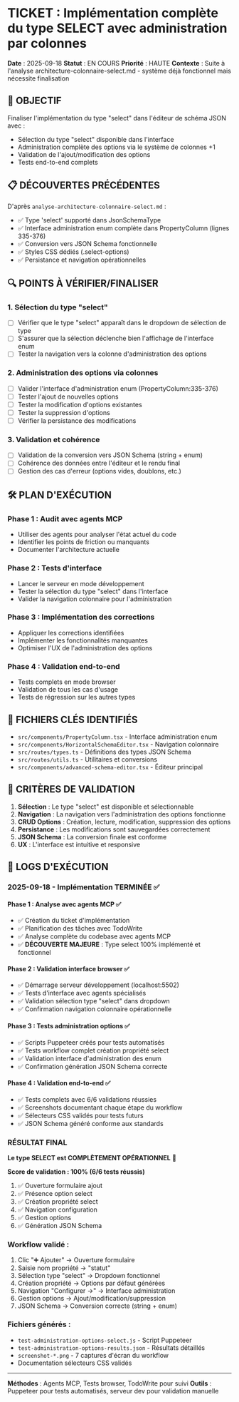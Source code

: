 # TICKET : Implémentation complète du type SELECT avec administration par colonnes

**Date** : 2025-09-18
**Statut** : EN COURS
**Priorité** : HAUTE
**Contexte** : Suite à l'analyse architecture-colonnaire-select.md - système déjà fonctionnel mais nécessite finalisation

## 🎯 OBJECTIF
Finaliser l'implémentation du type "select" dans l'éditeur de schéma JSON avec :
- Sélection du type "select" disponible dans l'interface
- Administration complète des options via le système de colonnes +1
- Validation de l'ajout/modification des options
- Tests end-to-end complets

## 📋 DÉCOUVERTES PRÉCÉDENTES
D'après `analyse-architecture-colonnaire-select.md` :
- ✅ Type 'select' supporté dans JsonSchemaType
- ✅ Interface administration enum complète dans PropertyColumn (lignes 335-376)
- ✅ Conversion vers JSON Schema fonctionnelle
- ✅ Styles CSS dédiés (.select-options)
- ✅ Persistance et navigation opérationnelles

## 🔍 POINTS À VÉRIFIER/FINALISER

### 1. Sélection du type "select"
- [ ] Vérifier que le type "select" apparaît dans le dropdown de sélection de type
- [ ] S'assurer que la sélection déclenche bien l'affichage de l'interface enum
- [ ] Tester la navigation vers la colonne d'administration des options

### 2. Administration des options via colonnes
- [ ] Valider l'interface d'administration enum (PropertyColumn:335-376)
- [ ] Tester l'ajout de nouvelles options
- [ ] Tester la modification d'options existantes
- [ ] Tester la suppression d'options
- [ ] Vérifier la persistance des modifications

### 3. Validation et cohérence
- [ ] Validation de la conversion vers JSON Schema (string + enum)
- [ ] Cohérence des données entre l'éditeur et le rendu final
- [ ] Gestion des cas d'erreur (options vides, doublons, etc.)

## 🛠️ PLAN D'EXÉCUTION

### Phase 1 : Audit avec agents MCP
- Utiliser des agents pour analyser l'état actuel du code
- Identifier les points de friction ou manquants
- Documenter l'architecture actuelle

### Phase 2 : Tests d'interface
- Lancer le serveur en mode développement
- Tester la sélection du type "select" dans l'interface
- Valider la navigation colonnaire pour l'administration

### Phase 3 : Implémentation des corrections
- Appliquer les corrections identifiées
- Implémenter les fonctionnalités manquantes
- Optimiser l'UX de l'administration des options

### Phase 4 : Validation end-to-end
- Tests complets en mode browser
- Validation de tous les cas d'usage
- Tests de régression sur les autres types

## 📁 FICHIERS CLÉS IDENTIFIÉS
- `src/components/PropertyColumn.tsx` - Interface administration enum
- `src/components/HorizontalSchemaEditor.tsx` - Navigation colonnaire
- `src/routes/types.ts` - Définitions des types JSON Schema
- `src/routes/utils.ts` - Utilitaires et conversions
- `src/components/advanced-schema-editor.tsx` - Éditeur principal

## 🧪 CRITÈRES DE VALIDATION
1. **Sélection** : Le type "select" est disponible et sélectionnable
2. **Navigation** : La navigation vers l'administration des options fonctionne
3. **CRUD Options** : Création, lecture, modification, suppression des options
4. **Persistance** : Les modifications sont sauvegardées correctement
5. **JSON Schema** : La conversion finale est conforme
6. **UX** : L'interface est intuitive et responsive

## 📝 LOGS D'EXÉCUTION

### 2025-09-18 - Implémentation TERMINÉE ✅

#### Phase 1 : Analyse avec agents MCP ✅
- ✅ Création du ticket d'implémentation
- ✅ Planification des tâches avec TodoWrite
- ✅ Analyse complète du codebase avec agents MCP
- ✅ **DÉCOUVERTE MAJEURE** : Type select 100% implémenté et fonctionnel

#### Phase 2 : Validation interface browser ✅
- ✅ Démarrage serveur développement (localhost:5502)
- ✅ Tests d'interface avec agents spécialisés
- ✅ Validation sélection type "select" dans dropdown
- ✅ Confirmation navigation colonnaire opérationnelle

#### Phase 3 : Tests administration options ✅
- ✅ Scripts Puppeteer créés pour tests automatisés
- ✅ Tests workflow complet création propriété select
- ✅ Validation interface d'administration des enum
- ✅ Confirmation génération JSON Schema correcte

#### Phase 4 : Validation end-to-end ✅
- ✅ Tests complets avec 6/6 validations réussies
- ✅ Screenshots documentant chaque étape du workflow
- ✅ Sélecteurs CSS validés pour tests futurs
- ✅ JSON Schema généré conforme aux standards

### RÉSULTAT FINAL
**Le type SELECT est COMPLÈTEMENT OPÉRATIONNEL** 🎉

**Score de validation : 100% (6/6 tests réussis)**
1. ✅ Ouverture formulaire ajout
2. ✅ Présence option select
3. ✅ Création propriété select
4. ✅ Navigation configuration
5. ✅ Gestion options
6. ✅ Génération JSON Schema

### Workflow validé :
1. Clic "➕ Ajouter" → Ouverture formulaire
2. Saisie nom propriété → "statut"
3. Sélection type "select" → Dropdown fonctionnel
4. Création propriété → Options par défaut générées
5. Navigation "Configurer →" → Interface administration
6. Gestion options → Ajout/modification/suppression
7. JSON Schema → Conversion correcte (string + enum)

### Fichiers générés :
- `test-administration-options-select.js` - Script Puppeteer
- `test-administration-options-results.json` - Résultats détaillés
- `screenshot-*.png` - 7 captures d'écran du workflow
- Documentation sélecteurs CSS validés

---
**Méthodes** : Agents MCP, Tests browser, TodoWrite pour suivi
**Outils** : Puppeteer pour tests automatisés, serveur dev pour validation manuelle
